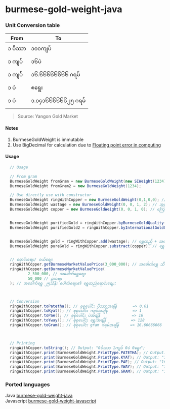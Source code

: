 # burmese-gold-weight-java
### Unit Conversion table
|From|To|
|--|--|
|၁ ပိဿာ| ၁၀၀ကျပ်|
|၁ ကျပ်| ၁၆ပဲ|
|၁ ကျပ်| ၁၆.၆၆၆၆၆၆၆၆ ဂရမ်|
|၁ ပဲ| ၈ရွေး|
|၁ ပဲ| ၁.၀၄၁၆၆၆၆၆၆၂၅ ဂရမ်|

> Source: Yangon Gold Market

#### Notes
1. BurmeseGoldWeight is immutable
2. Use BigDecimal for calculation due to [Floating point error in computing](https://betterprogramming.pub/why-is-0-1-0-2-not-equal-to-0-3-in-most-programming-languages-99432310d476)

#### Usage
```java
  // Usage

  // From gram
  BurmeseGoldWeight fromGram = new BurmeseGoldWeight(new SIWeight(1234));
  BurmeseGoldWeight fromGram2 = new BurmeseGoldWeight(1234);

  // Use directly use with constructor
  BurmeseGoldWeight ringWithCopper = new BurmeseGoldWeight(0,1,0,0); // ရွှေထည် ၁ကျပ်သား
  BurmeseGoldWeight wastage = new BurmeseGoldWeight(0, 0, 1, 2); // အလျေ့ာအတွက် ၁ပဲ ၂ရွေး
  BurmeseGoldWeight copper = new BurmeseGoldWeight(0, 0, 1, 0); // ကြေး(အတွင်းစပ်) ၁ပဲ


  BurmeseGoldWeight purifiedGold = ringWithCopper.byBurmeseGoldQuality(15); // ၁၅ပဲရည် အခေါက်ရွှေချွတ်ပြီး
  BurmeseGoldWeight purifiedGold2 = ringWithCopper.byInternationalGoldQuality(22); // 22/24 K အခေါက်ရွှေချွတ်ပြီး


  BurmeseGoldWeight gold = ringWithCopper.add(wastage); // ရွှေထည် + အလျော့အတွက် = အထည်လုပ် အချိန်
  BurmeseGoldWeight pureGold = ringWithCopper.substract(copper); // ရွှေထည် - ကြေး = အခေါက်


  // ရောင်းစျေး/ ဝယ်စျေး
  ringWithCopper.getBurmeseMarketValuePrice(3_000_000); // အခေါက်ရွှေ သိန်း၃၀ ပေါက်စျေး၏ ရွှေထည်ရောင်းစျေး
  ringWithCopper.getBurmeseMarketValuePrice(
          2_500_000, // အခေါက်ရွှေစျေး
          50_000 // ခွာစျေး
  ); // အခေါက်ရွှေ ၂၅သိန်း ပေါက်စျေး၏ ရွှေထည်ရောင်းစျေး;



  // Conversion
  ringWithCopper.toPatetha(); // စုစုပေါင်း ပိဿာအချိန်       => 0.01
  ringWithCopper.toKyat(); // စုစုပေါင်း ကျပ်အချိန်           => 1
  ringWithCopper.toPae(); // စုစုပေါင်း ပဲအချိန်              => 16
  ringWithCopper.toYway(); // စုစုပေါင်း ရွှေးအချိန်           => 128
  ringWithCopper.toGram(); // စုစုပေါင်း gram ဂရမ်အချိန်     => 16.66666666



  // Printing
  ringWithCopper.toString(); // Output: "0ပိဿာ 1ကျပ် 0ပဲ 0ရွေး";
  ringWithCopper.print(BurmeseGoldWeight.PrintType.PATETHA); // Output: "0.01ပိဿာ"
  ringWithCopper.print(BurmeseGoldWeight.PrintType.KYAT); // Output: "1ကျပ်"
  ringWithCopper.print(BurmeseGoldWeight.PrintType.PAE); // Output: "16ပဲ"
  ringWithCopper.print(BurmeseGoldWeight.PrintType.YWAY); // Output: "128ရွေး"
  ringWithCopper.print(BurmeseGoldWeight.PrintType.GRAM); // Output: "16.66666666ဂရမ်"
```


### Ported languages
Java [burmese-gold-weight-java](https://github.com/jianshangquan/burmese-gold-weight-java) \
Javascript [burmese-gold-weight-javascript](https://github.com/jianshangquan/burmese-weight-js)
